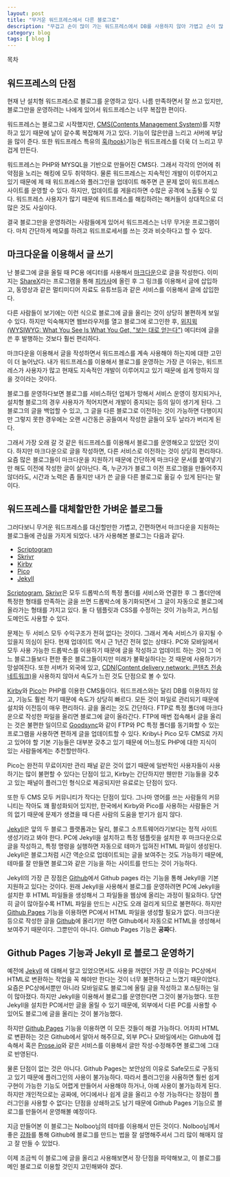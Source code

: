```yaml
---
layout: post
title: "무거운 워드프레스에서 다른 블로그로"
description: "무겁고 손이 많이 가는 워드프레스에서 DB를 사용하지 않아 가볍고 손이 많이 가지 않는 다른 블로그로 옮겨보려고 생각중이다."
category: blog
tags: [ blog ]
---
```


<div id="toc"><span class="toc-heading">목차</span></div>

## 워드프레스의 단점

현재 난 설치형 워드프레스로 블로그를 운영하고 있다. 나름 만족하면서 잘 쓰고 있지만, 블로그만을 운영하려는 나에게 있어서 워드프레스는 너무 복잡한 편이다.

워드프레스는 블로그로 시작했지만, [CMS(Contents Management System)](http://ko.wikipedia.org/wiki/%EC%A0%80%EC%9E%91%EB%AC%BC_%EA%B4%80%EB%A6%AC_%EC%8B%9C%EC%8A%A4%ED%85%9C)를 지향하고 있기 때문에 날이 갈수록 복잡해져 가고 있다. 기능이 많은만큼 느리고 서버에 부담을 많이 준다. 또한 워드프레스 특유의 [훅(hook)](http://guspark.wordpress.com/2013/02/12/%EC%9B%8C%EB%93%9C%ED%94%84%EB%A0%88%EC%8A%A4-%ED%9B%84%ED%82%B9%EC%97%90-%EB%8C%80%ED%95%B4-%EC%95%8C%EC%95%84%EB%B3%B4%EC%9E%90%EC%95%A1%EC%85%98%ED%9B%85%EA%B3%BC-%ED%95%84%ED%84%B0%ED%9B%85/)기능은 워드프레스를 더욱 더 느리고 무겁게 만든다.

워드프레스는 PHP와 MYSQL을 기반으로 만들어진 CMS다. 그래서 각각의 언어에 취약점을 노리는 해킹에 모두 취약하다. 물론 워드프레스는 지속적인 개발이 이루어지고 있기 때문에 제 때 워드프레스와 플러그인을 업데이트 해주면 큰 문제 없이 워드프레스 사이트를 운영할 수 있다. 하지만, 업데이트를 게을리하면 수많은 공격에 노출될 수 있다. 워드프레스 사용자가 많기 때문에 워드프레스를 해킹하려는 해커들이 상대적으로 더 많은 것도 사실이다.

결국 블로그만을 운영하려는 사람들에게 있어서 워드프레스는 너무 무거운 프로그램이다. 마치 간단하게 메모를 하려고 워드프로세서를 쓰는 것과 비슷하다고 할 수 있다.




## 마크다운을 이용해서 글 쓰기

난 블로그에 글을 올릴 때 PC용 에디터를 사용해서 [마크다운](http://ko.wikipedia.org/wiki/%EB%A7%88%ED%81%AC%EB%8B%A4%EC%9A%B4)으로 글을 작성한다. 이미지는 [ShareX](http://getsharex.com/)라는 프로그램을 통해 [피카사](http://picasaweb.com/)에 올린 후 그 링크를 이용해서 글에 삽입하고, 동영상과 같은 멀티미디어 자료도 유튜브등과 같은 서비스를 이용해서 글에 삽입한다. 

다른 사람들이 보기에는 이런 식으로 블로그에 글을 올리는 것이 상당히 불편하게 보일 수 있다. 하지만 익숙해지면 웹브라우저를 열고 블로그에 로그인한 후, [위지윅(WYSIWYG: What You See Is What You Get, "보는 대로 얻는다")](http://ko.wikipedia.org/wiki/%EC%9C%84%EC%A7%80%EC%9C%84%EA%B7%B8) 에디터에 글을 쓴 후 발행하는 것보다 훨씬 편리하다.

마크다운을 이용해서 글을 작성하면서 워드프레스를 계속 사용해야 하는지에 대한 고민이 더 늘어났다. 내가 워드프레스를 이용해서 블로그를 운영하는 가장 큰 이유는, 워드프레스가 사용자가 많고 현재도 지속적인 개발이 이루어지고 있기 때문에 쉽게 망하지 않을 것이라는 것이다. 

블로그를 운영하다보면 블로그를 서비스하던 업체가 망해서 서비스 운영이 정지되거나, 설치형 블로그의 경우 사용자가 적어지면서 개발이 중지되는 등의 일이 생기게 된다. 그 블로그의 글을 백업할 수 있고, 그 글을 다른 블로그로 이전하는 것이 가능하면 다행이지만 그렇지 못한 경우에는 오랜 시간동은 공들여서 작성한 글들이 모두 날라가 버리게 된다.

그래서 가장 오래 갈 것 같은 워드프레스를 이용해서 블로그를 운영해오고 있었던 것이다. 하지만 마크다운으로 글을 작성하면, 다른 서비스로 이전하는 것이 상당히 편리하다. 요즘 많은 블로그들이 마크다운을 지원하기 때문에 간단하게 마크다운 문서를 붙여넣기만 해도 이전에 작성한 글이 살아난다. 즉, 누군가가 블로그 이전 프로그램을 만들어주지 않더라도, 시간과 노력은 좀 들지만 내가 쓴 글을 다른 블로그로 옮길 수 있게 된다는 말이다.




## 워드프레스를 대체할만한 가벼운 블로그들

그러다보니 무거운 워드프레스를 대신할만한 가볍고, 간편하면서 마크다운을 지원하는 블로그들에 관심을 가지게 되었다. 내가 사용해본 블로그는 다음과 같다.

- [Scriptogram](http://scriptogram.com/)
- [Skrivr](http://skrivr.com/)
- [Kirby](http://getkirby.com/)
- [Pico](http://picocms.org/)
- [Jekyll](http://jekyllrb.com/)


[Scriptogram](http://scriptogram.com/), [Skrivr](http://skrivr.com/)은 모두 드롭박스의 특정 폴더를 서비스와 연결한 후 그 폴더안에 특정한 형태를 만족하는 글을 쓰면 드롭박스에 동기화되면서 그 글이 자동으로 블로그에 올라가는 형태를 가지고 있다. 둘 다 템플릿과 CSS를 수정하는 것이 가능하고, 커스텀 도메인도 사용할 수 있다.

문제는 두 서비스 모두 수익구조가 전혀 없다는 것이다. 그래서 계속 서비스가 유지될 수 있을지 의심이 된다. 현재 업데이트 역시 근 1년간 전혀 없는 상태다. PC와 모바일에서 모두 사용 가능한 드롭박스를 이용하기 때문에 글을 작성하고 업데이트 하는 것이 그 어느 블로그들보다 편한 좋은 블로그들이지만 미래가 불확실하다는 것 때문에 사용하기가 망설여진다. 또한 서버가 외국에 있고, [CDN(Content delivery network: 콘텐츠 전송 네트워크)](http://ko.wikipedia.org/wiki/%EC%BD%98%ED%85%90%EC%B8%A0_%EC%A0%84%EC%86%A1_%EB%84%A4%ED%8A%B8%EC%9B%8C%ED%81%AC)을 사용하지 않아서 속도가 느린 것도 단점으로 볼 수 있다.

[Kirby](http://getkirby.com/)와 [Pico](http://picocms.org/)는 PHP를 이용한 CMS들이다. 워드프레스와는 달리 DB를 이용하지 않고, 기능도 훨씬 적기 때문에 속도가 상당히 빠르다. 모든 것이 파일로 관리되기 때문에 설치와 이전등이 매우 편리하다. 글을 올리는 것도 간단하다. FTP로 특정 폴더에 마크다운으로 작성한 파일을 올리면 블로그에 글이 올라간다. FTP에 매번 접속해서 글을 올리는 것은 불편한 일이므로 [Goodsync](http://www.goodsync.com/)와 같이 FTP와 PC 특정 폴더를 동기화할 수 있는 프로그램을 사용하면 편하게 글을 업데이트할 수 있다. Kriby나 Pico 모두 CMS로 가지고 있어야 할 기본 기능들은 대부분 갖추고 있기 때문에 어느정도 PHP에 대한 지식이 있는 사람들에게는 추천할만하다.

Pico는 완전히 무료이지만 관리 패널 같은 것이 없기 때문에 일반적인 사용자들이 사용하기는 많이 불편할 수 있다는 단점이 있고, Kirby는 간단하지만 웬만한 기능들을 갖추고 있는 패널이 플러그인 형식으로 제공되지만 유료로는 단점이 있다.

또한 두 CMS 모두 커뮤니티가 작다는 단점이 있다. 그나마 영어를 쓰는 사람들의 커뮤니티는 작아도 꽤 활성화되어 있지만, 한국에서 Kirby와 Pico를 사용하는 사람들은 거의 없기 때문에 문제가 생겼을 때 다른 사람의 도움을 받기가 쉽지 않다.

[Jekyll](http://jekyllrb.com/)은 앞의 두 블로그 플랫폼과는 달리, 블로그 소프트웨어라기보다는 정적 사이트 생성기라고 봐야 한다. PC에 Jekyll을 설치하고 특정 템플릿을 설치한 후 마크다운으로 글을 작성하고, 특정 명령을 실행하면 자동으로 테마가 입혀진 HTML 파일이 생성된다. Jekyll은 블로그처럼 시간 역순으로 업데이트되는 글을 보여주는 것도 가능하기 때문에, 테마를 잘 만들면 블로그와 같은 기능을 하는 사이트를 만드는 것이 가능하다.

Jekyll의 가장 큰 장점은 [Github](http://github.com/)에서 Github pages 라는 기능을 통해 Jekyll을 기본 지원하고 있다는 것이다. 원래 Jekyll을 사용해서 블로그를 운영하려면 PC에 Jekyll을 설치한 후 HTML 파일들을 생성해서 그 파일들을 웹상에 올리는 과정이 필요하다. 당연히 글이 많아질수록 HTML 파일을 만드는 시간도 오래 걸리게 되므로 불편하다. 하지만 [Github Pages](https://pages.github.com/) 기능을 이용하면 PC에서 HTML 파일을 생성할 필요가 없다. 마크다운등으로 작성한 글을 [Github](http://github.com/)에 올리기만 하면 Github에서 자동으로 HTML을 생성해서 보여주기 때문이다. 그뿐만이 아니다. Github Pages 기능은 **공짜**다.



## Github Pages 기능과 Jekyll 로 블로그 운영하기

예전에 [Jekyll](http://jekyllrb.com/) 에 대해서 알고 있었으면서도 사용을 꺼렸던 가장 큰 이유는 PC상에서 HTML로 변환하는 작업을 꼭 해야만 한다는 것이 너무 불편하다고 느꼈기 때문이었다. 요즘은 PC상에서뿐만 아니라 모바일로도 블로그에 올릴 글을 작성하고 포스팅하는 일이 많아졌다. 하지만 Jekyll을 이용해서 블로그를 운영한다면 그것이 불가능했다. 또한 Jekyll을 설치한 PC에서만 글을 올릴 수 있기 때문에, 외부에서 다른 PC를 사용할 수 있어도 블로그에 글을 올리는 것이 불가능했다.

하지만 [Github Pages](https://pages.github.com/) 기능을 이용하면 이 모든 것들이 해결 가능하다. 어차피 HTML로 변환하는 것은 Github에서 알아서 해주므로, 외부 PC나 모바일에서는 Github에 접속해서 혹은 [Prose.io](http://prose.io/)와 같은 서비스를 이용해서 글만 작성·수정해주면 블로그에 그대로 반영된다.

물론 단점이 없는 것은 아니다. Github Pages는 보안상의 이유로 Safe모드로 구동되고 있기 때문에 플러그인의 사용이 불가능하다. 따라서 플러그인을 사욤하면 훨씬 쉽게 구현이 가능한 기능도 어렵게 만들어서 사용해야 하거나, 아예 사용이 불가능하게 된다. 하지만 개인적으로는 공짜에, 어디에서나 쉽게 글을 올리고 수정 가능하다는 장점이 플러그인을 사용할 수 없다는 단점을 상쇄하고도 남기 때문에 Github Pages 기능으로 블로그를 만들어서 운영해볼 예정이다.

지금 만들어본 이 블로그는 Nolboo님의 테마를 이용해서 만든 것이다. Nolboo님께서 좋은 [강좌](http://nolboo.github.io/blog/2013/10/15/free-blog-with-github-jekyll/ "지킬로 깃허브에 무료 블로그 만들기 @ Nolboo's Blog")를 통해 Github에 블로그를 만드는 법을 잘 설명해주셔서 그리 많이 해매지 않고 잘 만들 수 있었다.

이제 조금씩 이 블로그에 글을 올리고 사용해보면서 장·단점을 파악해보고, 이 블로그를 메인 블로그로 이용할 것인지 고민해봐야 겠다.